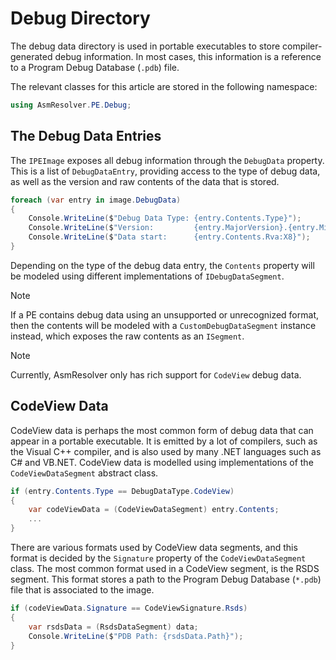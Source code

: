 # Debug Directory

The debug data directory is used in portable executables to store
compiler-generated debug information. In most cases, this information is
a reference to a Program Debug Database (`.pdb`) file.

The relevant classes for this article are stored in the following
namespace:

``` csharp
using AsmResolver.PE.Debug;
```

## The Debug Data Entries

The `IPEImage` exposes all debug information through the `DebugData`
property. This is a list of `DebugDataEntry`, providing access to the
type of debug data, as well as the version and raw contents of the data
that is stored.

``` csharp
foreach (var entry in image.DebugData)
{
    Console.WriteLine($"Debug Data Type: {entry.Contents.Type}");
    Console.WriteLine($"Version:         {entry.MajorVersion}.{entry.MinorVersion}");
    Console.WriteLine($"Data start:      {entry.Contents.Rva:X8}");
}
```

Depending on the type of the debug data entry, the `Contents` property
will be modeled using different implementations of `IDebugDataSegment`.

> [!NOTE]
> If a PE contains debug data using an unsupported or unrecognized format,
> then the contents will be modeled with a `CustomDebugDataSegment`
> instance instead, which exposes the raw contents as an `ISegment`.

> [!NOTE]
> Currently, AsmResolver only has rich support for `CodeView` debug data.

## CodeView Data

CodeView data is perhaps the most common form of debug data that can
appear in a portable executable. It is emitted by a lot of compilers,
such as the Visual C++ compiler, and is also used by many .NET languages
such as C# and VB.NET. CodeView data is modelled using implementations
of the `CodeViewDataSegment` abstract class.

``` csharp
if (entry.Contents.Type == DebugDataType.CodeView)
{
    var codeViewData = (CodeViewDataSegment) entry.Contents;
    ...
}
```

There are various formats used by CodeView data segments, and this
format is decided by the `Signature` property of the
`CodeViewDataSegment` class. The most common format used in a CodeView
segment, is the RSDS segment. This format stores a path to the Program
Debug Database (`*.pdb`) file that is associated to the image.

``` csharp
if (codeViewData.Signature == CodeViewSignature.Rsds)
{
    var rsdsData = (RsdsDataSegment) data;
    Console.WriteLine($"PDB Path: {rsdsData.Path}");
}
```
